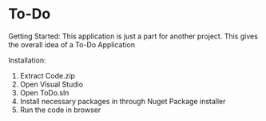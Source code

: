 # To-Do
Getting Started:
This application is just a part for another project. This gives the overall idea of a To-Do Application

Installation:
1. Extract Code.zip
2. Open Visual Studio
3. Open ToDo.sln
4. Install necessary packages in through Nuget Package installer
5. Run the code in browser

